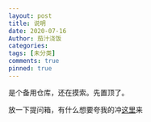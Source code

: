 ```yaml
---
layout: post
title: 说明
date: 2020-07-16
Author: 茄汁浇饭
categories: 
tags: [未分类]
comments: true
pinned: true
--- 
```


是个备用仓库，还在摸索。先置顶了。

放一下提问箱，有什么想要夸我的冲[这里](http://www.popiask.cn/HIc3DE)来
